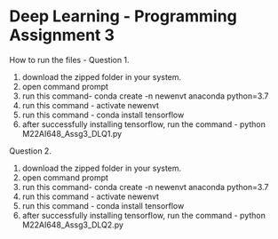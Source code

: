 # Deep Learning - Programming Assignment 3
How to run the files -
Question 1.
  1. download the zipped folder in your system.
  2. open command prompt
  3. run this command- conda create -n newenvt anaconda python=3.7
  4. run this command - activate newenvt
  5. run this command - conda install tensorflow
  6. after successfully installing tensorflow, run the command - python M22AI648_Assg3_DLQ1.py

Question 2.
  1. download the zipped folder in your system.
  2. open command prompt
  3. run this command- conda create -n newenvt anaconda python=3.7
  4. run this command - activate newenvt
  5. run this command - conda install tensorflow
  6. after successfully installing tensorflow, run the command - python M22AI648_Assg3_DLQ2.py
